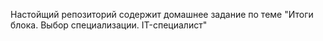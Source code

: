 Настойщий репозиторий содержит домашнее задание по теме "Итоги блока. Выбор специализации. IT-специалист"